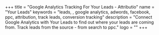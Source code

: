 +++
title = "Google Analytics Tracking For Your Leads - Attributio"
name = "Your Leads"
keywords = "leads, , google analytics, adwords, facebook, ppc, attribution, track leads, conversion tracking"
description = "Connect Google Analytics with Your Leads to find out where your leads are coming from. Track leads from the source - from search to ppc."
logo = ""
+++

